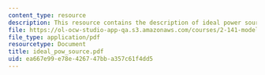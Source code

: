```yaml
---
content_type: resource
description: This resource contains the description of ideal power sources.
file: https://ol-ocw-studio-app-qa.s3.amazonaws.com/courses/2-141-modeling-and-simulation-of-dynamic-systems-fall-2006/ea667e99e78e426747bba357c61f4dd5_ideal_pow_source.pdf
file_type: application/pdf
resourcetype: Document
title: ideal_pow_source.pdf
uid: ea667e99-e78e-4267-47bb-a357c61f4dd5
---
```

